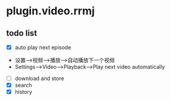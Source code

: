 # plugin.video.rrmj

## todo list
- [x] auto play next episode
- 设置-->视频-->播放-->自动播放下一个视频
- Settings-->Video-->Playback-->Play next video automatically
- [ ] download and store
- [x] search
- [x] history
